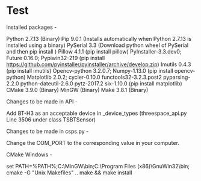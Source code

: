 # Test

Installed packages -

Python 2.7.13 (Binary)
Pip 9.0.1 (Installs automatically when Python 2.7.13 is installed using a binary)
PySerial 3.3 (Download python wheel of PySerial and then pip install <package>)
Pillow 4.1.1 (pip install pillow)
PyInstaller-3.3.dev0; Future 0.16.0; Pypiwin32-219 (pip install https://github.com/pyinstaller/pyinstaller/archive/develop.zip)
Imutils 0.4.3 (pip install imutils)
Opencv-python 3.2.0.7; Numpy-1.13.0 (pip install opencv-python)
Matplotlib 2.0.2; cycler-0.10.0 functools32-3.2.3.post2 pyparsing-2.2.0 python-dateutil-2.6.0 pytz-2017.2 six-1.10.0 (pip install matplotlib)
CMake 3.9.0 (Binary)
MinGW (Binary)
Make 3.8.1 (Binary)


Changes to be made in API - 

Add BT-H3 as an acceptable device in _device_types (threespace_api.py Line 3506 under class TSBTSensor)


Changes to be made in csps.py - 

Change the COM_PORT to the corresponding value in your computer.


CMake Windows - 

set PATH=%PATH%;C:\MinGW\bin;C:\Program Files (x86)\GnuWin32\bin;
cmake -G "Unix Makefiles" ..
make && make install
